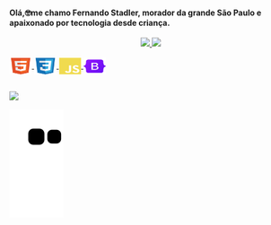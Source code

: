 #### Olá,🤓​ me chamo Fernando Stadler, morador da grande São Paulo e apaixonado por tecnologia desde criança.
<div align="center">
  <a href="https://github.com/fernandoStadler">
  <img height="180em" src="https://github-readme-stats.vercel.app/api?username=fernandoStadler&show_icons=true&theme=react&include_all_commits=true&count_private=true"/>
  <img height="180em" src="https://github-readme-stats.vercel.app/api/top-langs/?username=fernandoStadler&layout=compact&langs_count=7&theme=react"/>
</div>
<div style="display: inline_block, justify-content:center"><br>
    <img align="center" alt="Rafa-HTML" height="30" width="40" src="https://raw.githubusercontent.com/devicons/devicon/master/icons/html5/html5-original.svg">
    <img align="center" alt="Rafa-CSS" height="30" width="40" src="https://raw.githubusercontent.com/devicons/devicon/master/icons/css3/css3-original.svg">
  <img align="center" alt="Rafa-Js" height="30" width="40" src="https://raw.githubusercontent.com/devicons/devicon/master/icons/javascript/javascript-plain.svg">
  <img align="center" alt="Rafa-React" height="30" width="40" src="https://raw.githubusercontent.com/devicons/devicon/master/icons/bootstrap/bootstrap-original.svg">

</div>
  
  ##
 
<div> 

  <a href="https://www.linkedin.com/in/fernandostadler" target="_blank"><img src="https://img.shields.io/badge/-LinkedIn-%230077B5?style=for-the-badge&logo=linkedin&logoColor=white" target="_blank"></a> 
 
  ![Snake animation](https://github.com/rafaballerini/rafaballerini/blob/output/github-contribution-grid-snake.svg)
 
</div>
